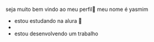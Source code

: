  seja muito bem vindo ao meu perfil💜
meu nome é yasmim
- estou estudando na alura 🥰
-
- estou desenvolvendo um trabalho  
   

<!---
Yasmimferraz11/Yasmimferraz11 is a ✨ special ✨ repository because its `README.md` (this file) appears on your GitHub profile.
You can click the Preview link to take a look at your changes.
--

